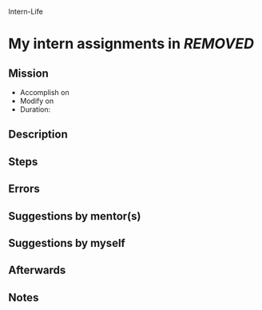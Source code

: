 Intern-Life
# My intern assignments in ***REMOVED***

## Mission 
* Accomplish on 
* Modify on 
* Duration: 


## Description


## Steps


## Errors


## Suggestions by mentor(s)


## Suggestions by myself


## Afterwards

## Notes